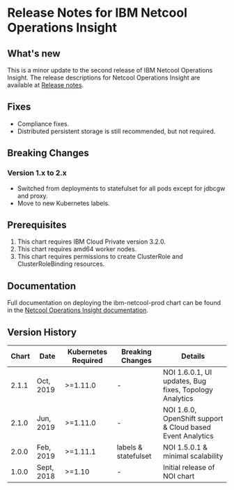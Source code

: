 # Release Notes for IBM Netcool Operations Insight

## What's new

This is a minor update to the second release of IBM Netcool Operations Insight. The release descriptions for Netcool Operations Insight are available at [Release notes](https://www.ibm.com/support/knowledgecenter/SSTPTP_1.6.0/com.ibm.netcool_ops.doc/soc/relnotes/soc_relnotes.html#soc_relnotes__title_Newfeatures).

## Fixes

- Compliance fixes.
- Distributed persistent storage is still recommended, but not required.

## Breaking Changes

### Version 1.x to 2.x

- Switched from deployments to statefulset for all pods except for jdbcgw and proxy.
- Move to new Kubernetes labels.

## Prerequisites

1. This chart requires IBM Cloud Private version 3.2.0.
2. This chart requires amd64 worker nodes.
3. This chart requires permissions to create ClusterRole and ClusterRoleBinding resources.

## Documentation

Full documentation on deploying the ibm-netcool-prod chart can be found in the [Netcool Operations Insight documentation](https://www.ibm.com/support/knowledgecenter/SSTPTP_1.6.0/com.ibm.netcool_ops.doc/soc/collaterals/soc_netops_kc_welcome.html).

## Version History

| Chart | Date       | Kubernetes Required | Breaking Changes     | Details                          |
| ----- | ---------- | ------------------- | -------------------- | -------------------------------- |
| 2.1.1 | Oct, 2019  | >=1.11.0            | -                    | NOI 1.6.0.1, UI updates, Bug fixes, Topology Analytics |
| 2.1.0 | Jun, 2019  | >=1.11.0            | -                    | NOI 1.6.0, OpenShift support & Cloud based Event Analytics |
| 2.0.0 | Feb, 2019  | >=1.11.1            | labels & statefulset | NOI 1.5.0.1 & minimal scalability |
| 1.0.0 | Sept, 2018 | >=1.10              | -                    | Initial release of NOI chart |

